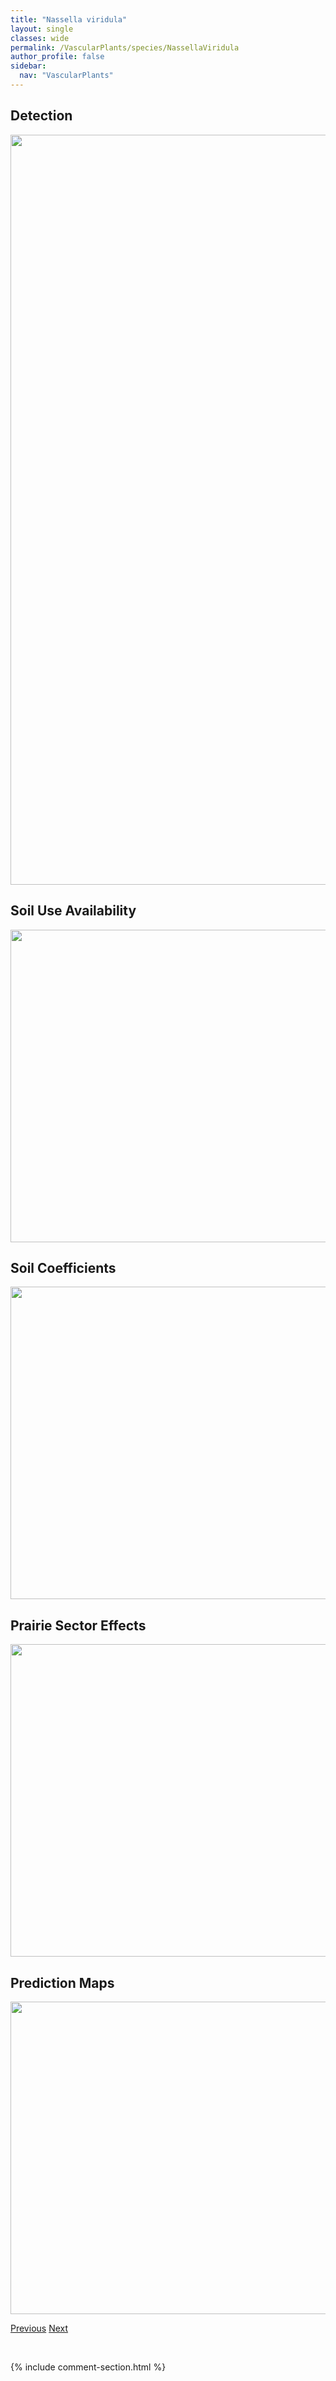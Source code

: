 ```yaml
---
title: "Nassella viridula"
layout: single
classes: wide
permalink: /VascularPlants/species/NassellaViridula
author_profile: false
sidebar:
  nav: "VascularPlants"
---
```


<h2>Detection</h2>

<a href="https://drive.google.com/uc?export=view&id=1U4Nr5Dv4Lnq7ik0fs0eva9Ouc1SwDlsS">
<img src="https://drive.google.com/uc?export=view&id=1U4Nr5Dv4Lnq7ik0fs0eva9Ouc1SwDlsS" height = "1200" width = "800">
</a>


<h2>Soil Use Availability</h2>

<a href="https://drive.google.com/uc?export=view&id=1DjElmP5KNLlgbgqYNzsJNrRAin-yor0G">
<img src="https://drive.google.com/uc?export=view&id=1DjElmP5KNLlgbgqYNzsJNrRAin-yor0G" height = "500" width = "1000">
</a>


<h2>Soil Coefficients</h2>

<a href="https://drive.google.com/uc?export=view&id=1wHCcwpC4eNfDBtlDjrh9qchKbjsCqU6V">
<img src="https://drive.google.com/uc?export=view&id=1wHCcwpC4eNfDBtlDjrh9qchKbjsCqU6V" height = "500" width = "1000">
</a>


<h2>Prairie Sector Effects</h2>

<a href="https://drive.google.com/uc?export=view&id=1L4RBspVijpJPNvrOhxqgV439OYs19D1i">
<img src="https://drive.google.com/uc?export=view&id=1L4RBspVijpJPNvrOhxqgV439OYs19D1i" height = "500" width = "1000">
</a>


<h2>Prediction Maps</h2>

<a href="https://drive.google.com/uc?export=view&id=17yTOfHZXb6oZXoDZL39VYRuYa1vm7FZ9">
<img src="https://drive.google.com/uc?export=view&id=17yTOfHZXb6oZXoDZL39VYRuYa1vm7FZ9" height = "500" width = "1000">
</a>


<a href="/DevelopmentWebsite/VascularPlants/species/NajasFlexilis" class="pagination--pager" title="Najas flexilis">Previous</a> <a href="/DevelopmentWebsite/VascularPlants/species/Nasturtium" class="pagination--pager" title="Nasturtium">Next</a>

<p>&nbsp;</p>

{% include comment-section.html %}
